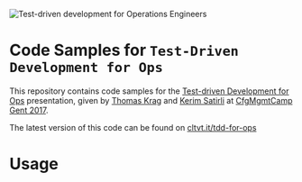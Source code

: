 ![Test-driven development for Operations Engineers](https://cultivatedops-static.s3.amazonaws.com/projects/tdd-for-ops/logo-512.png)

# Code Samples for `Test-Driven Development for Ops`

This repository contains code samples for the [Test-driven Development for Ops](cfgmgmtcamp.eu/schedule/testing/kerim-satrli-thomas-krag.html) presentation, given by [Thomas Krag](https://keybase.io/thomaskrag) and [Kerim Satirli](https://keybase.io/ksatirli) at [CfgMgmtCamp Gent 2017](http://cfgmgmtcamp.eu/).

The latest version of this code can be found on [cltvt.it/tdd-for-ops](https://cltvt.it/tdd-for-ops)

# Usage
